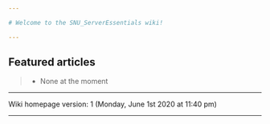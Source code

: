 ```yaml
---

# Welcome to the SNU_ServerEssentials wiki!

---
```


## Featured articles

> * None at the moment

---

Wiki homepage version: 1 (Monday, June 1st 2020 at 11:40 pm)

---
